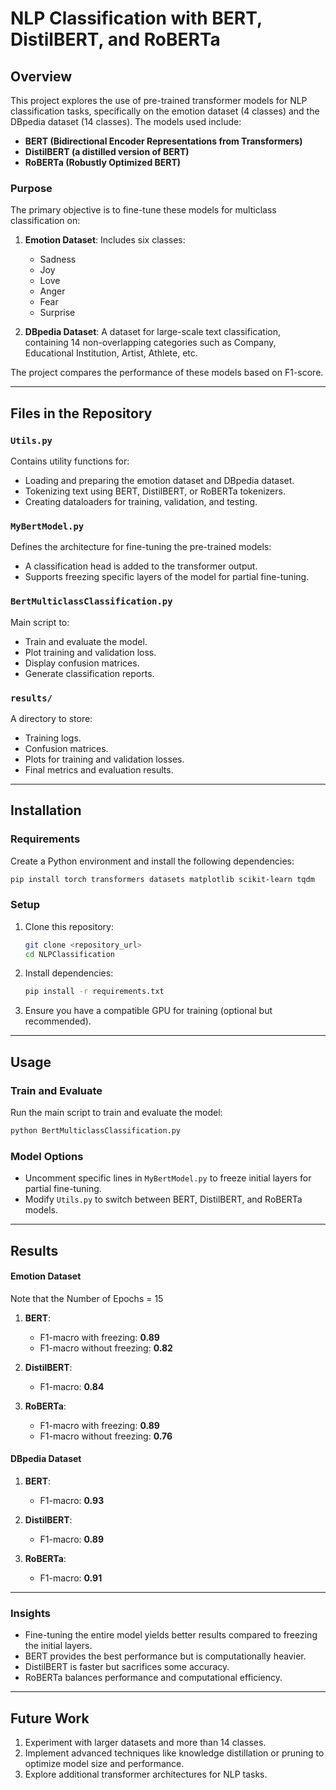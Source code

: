 # NLP Classification with BERT, DistilBERT, and RoBERTa

## Overview
This project explores the use of pre-trained transformer models for NLP classification tasks, specifically on the emotion dataset (4 classes) and the DBpedia dataset (14 classes). The models used include:
- **BERT (Bidirectional Encoder Representations from Transformers)**
- **DistilBERT (a distilled version of BERT)**
- **RoBERTa (Robustly Optimized BERT)**

### Purpose
The primary objective is to fine-tune these models for multiclass classification on:
1. **Emotion Dataset**: Includes six classes:
   - Sadness
   - Joy
   - Love
   - Anger
   - Fear
   - Surprise
     
2. **DBpedia Dataset**: A dataset for large-scale text classification, containing 14 non-overlapping categories such as Company, Educational Institution, Artist, Athlete, etc.

The project compares the performance of these models based on  F1-score.

---

## Files in the Repository

### `Utils.py`
Contains utility functions for:
- Loading and preparing the emotion dataset and DBpedia dataset.
- Tokenizing text using BERT, DistilBERT, or RoBERTa tokenizers.
- Creating dataloaders for training, validation, and testing.

### `MyBertModel.py`
Defines the architecture for fine-tuning the pre-trained models:
- A classification head is added to the transformer output.
- Supports freezing specific layers of the model for partial fine-tuning.

### `BertMulticlassClassification.py`
Main script to:
- Train and evaluate the model.
- Plot training and validation loss.
- Display confusion matrices.
- Generate classification reports.

### `results/`
A directory to store:
- Training logs.
- Confusion matrices.
- Plots for training and validation losses.
- Final metrics and evaluation results.

---

## Installation

### Requirements
Create a Python environment and install the following dependencies:

```bash
pip install torch transformers datasets matplotlib scikit-learn tqdm
```

### Setup
1. Clone this repository:
   ```bash
   git clone <repository_url>
   cd NLPClassification
   ```
2. Install dependencies:
   ```bash
   pip install -r requirements.txt
   ```
3. Ensure you have a compatible GPU for training (optional but recommended).

---

## Usage

### Train and Evaluate
Run the main script to train and evaluate the model:
```bash
python BertMulticlassClassification.py
```

### Model Options
- Uncomment specific lines in `MyBertModel.py` to freeze initial layers for partial fine-tuning.
- Modify `Utils.py` to switch between BERT, DistilBERT, and RoBERTa models.

---

## Results


#### Emotion Dataset

Note that the Number of Epochs = 15

1. **BERT**:
   - F1-macro with freezing: **0.89**
   - F1-macro without freezing: **0.82**
     
2. **DistilBERT**:
   - F1-macro: **0.84**
   
     
3. **RoBERTa**:
   - F1-macro with freezing: **0.89**
   - F1-macro without freezing: **0.76**


#### DBpedia Dataset
1. **BERT**:
   - F1-macro: **0.93**
  
     
2. **DistilBERT**:
   - F1-macro: **0.89**
   
     
3. **RoBERTa**:
   - F1-macro: **0.91**
   

---

### Insights
- Fine-tuning the entire model yields better results compared to freezing the initial layers.
- BERT provides the best performance but is computationally heavier.
- DistilBERT is faster but sacrifices some accuracy.
- RoBERTa balances performance and computational efficiency.

---

## Future Work
1. Experiment with larger datasets and more than 14 classes.
2. Implement advanced techniques like knowledge distillation or pruning to optimize model size and performance.
3. Explore additional transformer architectures for NLP tasks.


